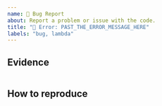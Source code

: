 ```yaml
---
name: 🐛 Bug Report
about: Report a problem or issue with the code.
title: "🐛 Error: PAST_THE_ERROR_MESSAGE_HERE"
labels: "bug, lambda"
---
```


## Evidence
<!-- Paste the error message within the tickers. -->

```text

```

## How to reproduce
<!-- Explain what you have done to reach to this problem -->
